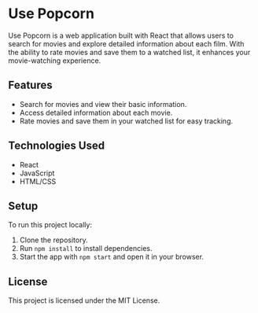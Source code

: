 # Use Popcorn

Use Popcorn is a web application built with React that allows users to search for movies and explore detailed information about each film. With the ability to rate movies and save them to a watched list, it enhances your movie-watching experience.

## Features

- Search for movies and view their basic information.
- Access detailed information about each movie.
- Rate movies and save them in your watched list for easy tracking.

## Technologies Used

- React
- JavaScript
- HTML/CSS

## Setup

To run this project locally:

1. Clone the repository.
2. Run `npm install` to install dependencies.
3. Start the app with `npm start` and open it in your browser.

## License

This project is licensed under the MIT License.
